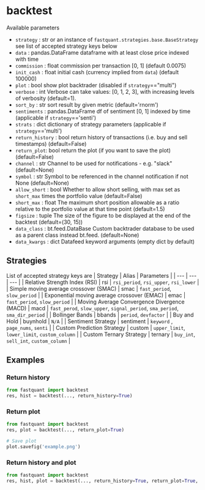 # backtest
Available parameters
* `strategy` : str or an instance of `fastquant.strategies.base.BaseStrategy`
        see list of accepted strategy keys below
* `data` : pandas.DataFrame
      dataframe with at least close price indexed with time
* `commission` : float
      commission per transaction [0, 1] (default 0.0075)
* `init_cash` : float
      initial cash (currency implied from `data`) (default 100000)
* `plot` : bool
      show plot backtrader (disabled if `strategy`=="multi")
* `verbose` : int
      Verbose can take values: [0, 1, 2, 3], with increasing levels of verbosity (default=1).
* `sort_by` : str
      sort result by given metric (default='rnorm')
* `sentiments` : pandas.DataFrame
      df of sentiment [0, 1] indexed by time (applicable if `strategy`=='senti')
* `strats` : dict
      dictionary of strategy parameters (applicable if `strategy`=='multi')
* `return_history` : bool
      return history of transactions (i.e. buy and sell timestamps) (default=False)
* `return_plot`: bool
      return the plot (if you want to save the plot) (default=False)
* `channel` : str
      Channel to be used for notifications - e.g. "slack" (default=None)
* `symbol` : str
      Symbol to be referenced in the channel notification if not None (default=None)
* `allow_short` : bool
      Whether to allow short selling, with max set as `short_max` times the portfolio value (default=False)
* `short_max` : float
      The maximum short position allowable as a ratio relative to the portfolio value at that time point (default=1.5)
* `figsize` : tuple
      The size of the figure to be displayed at the end of the backtest (default=(30, 15))
* `data_class` : bt.feed.DataBase
      Custom backtrader database to be used as a parent class instead bt.feed. (default=None)
* `data_kwargs` : dict
      Datafeed keyword arguments (empty dict by default)
## Strategies
List of accepted strategy keys are
| Strategy | Alias | Parameters |
| --- | --- | --- |
| Relative Strength Index (RSI) | rsi | `rsi_period`, `rsi_upper`,  `rsi_lower` |
| Simple moving average crossover (SMAC) | smac | `fast_period`, `slow_period` |
| Exponential moving average crossover (EMAC) | emac | `fast_period`, `slow_period` |
| Moving Average Convergence Divergence (MACD) | macd | `fast_perod`, `slow_upper`, `signal_period`, `sma_period`, `sma_dir_period` |
| Bollinger Bands | bbands | `period`, `devfactor` |
| Buy and Hold | buynhold | `N/A` |
| Sentiment Strategy | sentiment | `keyword` , `page_nums`, `senti` |
| Custom Prediction Strategy | custom | `upper_limit`, `lower_limit`, `custom_column` |
| Custom Ternary Strategy | ternary | `buy_int`, `sell_int`, `custom_column` |
## Examples
### Return history
```python
from fastquant import backtest
res, hist = backtest(..., return_history=True)
```
### Return plot
```python
from fastquant import backtest
res, plot = backtest(..., return_plot=True)

# Save plot
plot.savefig('example.png')
```

### Return history and plot
```python
from fastquant import backtest
res, hist, plot = backtest(..., return_history=True, return_plot=True,
```
